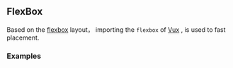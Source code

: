 ## FlexBox

Based on the [flexbox](http://www.ruanyifeng.com/blog/2015/07/flex-grammar.html) layout， importing the `flexbox` of [Vux](https://vux.li/#!/) , is used to fast placement.

### Examples
